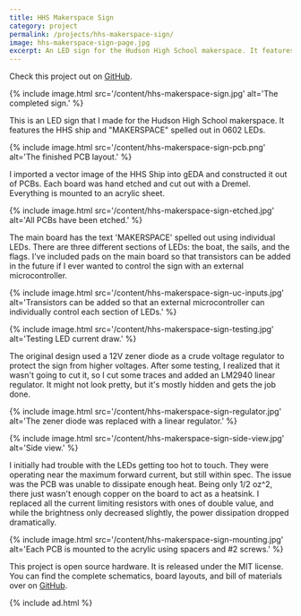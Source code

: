 ```yaml
---
title: HHS Makerspace Sign
category: project
permalink: /projects/hhs-makerspace-sign/
image: hhs-makerspace-sign-page.jpg
excerpt: An LED sign for the Hudson High School makerspace. It features the HHS ship and "MAKERSPACE" spelled out in LEDs.
---
```


Check this project out on [GitHub](https://github.com/codeThatThinks/hhs-makerspace-sign).

{% include image.html src='/content/hhs-makerspace-sign.jpg' alt='The completed sign.' %}

This is an LED sign that I made for the Hudson High School makerspace. It features the HHS ship and "MAKERSPACE" spelled out in 0602 LEDs.

{% include image.html src='/content/hhs-makerspace-sign-pcb.png' alt='The finished PCB layout.' %}

I imported a vector image of the HHS Ship into gEDA and constructed it out of PCBs. Each board was hand etched and cut out with a Dremel. Everything is mounted to an acrylic sheet.

{% include image.html src='/content/hhs-makerspace-sign-etched.jpg' alt='All PCBs have been etched.' %}

The main board has the text 'MAKERSPACE' spelled out using individual LEDs. There are three different sections of LEDs: the boat, the sails, and the flags. I've included pads on the main board so that transistors can be added in the future if I ever wanted to control the sign with an external microcontroller.

{% include image.html src='/content/hhs-makerspace-sign-uc-inputs.jpg' alt='Transistors can be added so that an external microcontroller can individually control each section of LEDs.' %}

{% include image.html src='/content/hhs-makerspace-sign-testing.jpg' alt='Testing LED current draw.' %}

The original design used a 12V zener diode as a crude voltage regulator to protect the sign from higher voltages. After some testing, I realized that it wasn't going to cut it, so I cut some traces and added an LM2940 linear regulator. It might not look pretty, but it's mostly hidden and gets the job done.

{% include image.html src='/content/hhs-makerspace-sign-regulator.jpg' alt='The zener diode was replaced with a linear regulator.' %}

{% include image.html src='/content/hhs-makerspace-sign-side-view.jpg' alt='Side view.' %}

I initially had trouble with the LEDs getting too hot to touch. They were operating near the maximum forward current, but still within spec. The issue was the PCB was unable to dissipate enough heat. Being only 1/2 oz^2, there just wasn't enough copper on the board to act as a heatsink. I replaced all the current limiting resistors with ones of double value, and while the brightness only decreased slightly, the power dissipation dropped dramatically.

{% include image.html src='/content/hhs-makerspace-sign-mounting.jpg' alt='Each PCB is mounted to the acrylic using spacers and #2 screws.' %}

This project is open source hardware. It is released under the MIT license. You can find the complete schematics, board layouts, and bill of materials over on [GitHub](https://github.com/codeThatThinks/hhs-makerspace-sign).

{% include ad.html %}
